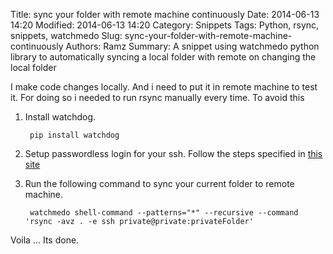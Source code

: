 Title: sync your folder with remote machine continuously
Date: 2014-06-13 14:20
Modified: 2014-06-13 14:20
Category: Snippets
Tags: Python, rsync, snippets, watchmedo
Slug: sync-your-folder-with-remote-machine-continuously
Authors: Ramz
Summary: A snippet using watchmedo python library to automatically syncing a local folder with remote on changing the local folder

I make code changes locally. And i need to put it in remote machine to test it. For doing so i needed to run rsync manually every time.
To avoid this

1. Install watchdog.

        pip install watchdog

2. Setup passwordless login for your ssh. Follow the steps specified in [this site](http://www.tecmint.com/ssh-passwordless-login-using-ssh-keygen-in-5-easy-steps/)


3. Run the following command to sync your current folder to remote machine.

        watchmedo shell-command --patterns="*" --recursive --command 'rsync -avz . -e ssh private@private:privateFolder'

Voila ... Its done.

